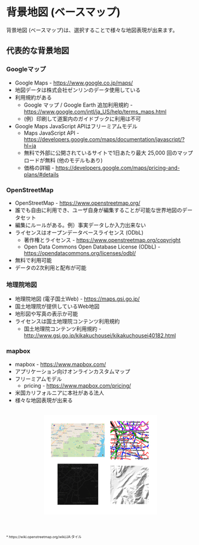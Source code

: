 # 背景地図 (ベースマップ)

背景地図 (ベースマップ)は、選択することで様々な地図表現が出来ます。

## 代表的な背景地図

### Googleマップ 
* Google Maps - <https://www.google.co.jp/maps/>
* 地図データは株式会社ゼンリンのデータ使用している
* 利用規約がある 
    - Google マップ / Google Earth 追加利用規約 - https://www.google.com/intl/ja_US/help/terms_maps.html
    - (例）印刷して道案内のガイドブックに利用は不可
* Google Maps JavaScript APIはフリーミアムモデル
    - Maps JavaScript API - <https://developers.google.com/maps/documentation/javascript/?hl=ja>
    - 無料で外部に公開されているサイトで1日あたり最大 25,000 回のマップロードが無料 (他のモデルもあり)
    - 価格の詳細 - <https://developers.google.com/maps/pricing-and-plans/#details>

### OpenStreetMap 
* OpenStreetMap - <https://www.openstreetmap.org/>
* 誰でも自由に利用でき、ユーザ自身が編集することが可能な世界地図のデータセット
* 編集にルールがある。例）事実データしか入力出来ない
* ライセンスはオープンデータベースライセンス (ODbL)
    - 著作権とライセンス - https://www.openstreetmap.org/copyright
    - Open Data Commons Open Database License (ODbL) - https://opendatacommons.org/licenses/odbl/
* 無料で利用可能
* データの2次利用と配布が可能

### 地理院地図 
* 地理院地図 (電子国土Web) - <https://maps.gsi.go.jp/>
* 国土地理院が提供しているWeb地図
* 地形図や写真の表示か可能
* ライセンスは国土地理院コンテンツ利用規約
    - 国土地理院コンテンツ利用規約 - http://www.gsi.go.jp/kikakuchousei/kikakuchousei40182.html

### mapbox 
* mapbox - <https://www.mapbox.com/>
* アプリケーション向けオンラインカスタムマップ
* フリーミアムモデル
    - pricing - https://www.mapbox.com/pricing/
* 米国カリフォルニアに本社がある法人
* 様々な地図表現が出来る


<div align="center" style="margin-bottom:50px;margin-top:30px">
    <img src="images/010.png" width=60% style="">
</div>

<div style="font-size:xx-small">
* https://wiki.openstreetmap.org/wiki/JA:タイル
</div>

